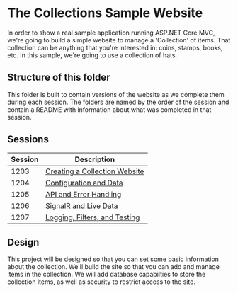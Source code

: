 # The Collections Sample Website

In order to show a real sample application running ASP.NET Core MVC, we're going to build a simple website to manage a 'Collection' of items.  That collection can be anything that you're interested in: coins, stamps, books, etc.  In this sample, we're going to use a collection of hats.

## Structure of this folder

This folder is built to contain versions of the website as we complete them during each session.  The folders are named by the order of the session and contain a README with information about what was completed in that session.

## Sessions

| Session | Description |
|---------|-------------|
| 1203 | [Creating a Collection Website](./1203-StartingTheSite/README.md) |
| 1204 | [Configuration and Data](./1204-ConfigurationAndData/README.md) |
| 1205 | [API and Error Handling](./1205-Api/README.md) |
| 1206 | [SignalR and Live Data](./1206-SignalR/README.md) |
| 1207 | [Logging, Filters, and Testing](./1207-LoggingFiltersTests/README.md) |

## Design

This project will be designed so that you can set some basic information about the collection.  We'll build the site so that you can add and manage items in the collection.  We will add database capabilties to store the collection items, as well as security to restrict access to the site.